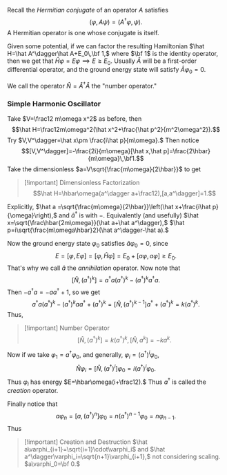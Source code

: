 Recall the *Hermitian conjugate* of an operator $A$ satisfies
$$(\varphi,A\psi)=(A^\dagger\varphi,\psi).$$
A Hermitian operator is one whose conjugate is itself.

Given some potential, if we can factor the resulting Hamiltonian $\hat H=\hat A^\dagger\hat A+E_0\,\bf 1,$ where $\bf 1$ is the identity operator, then we get that $\hat H\varphi=E\varphi\implies E\geq E_0.$ Usually $\hat A$ will be a first-order differential operator, and the ground energy state will satisfy $\hat A\varphi_0=0.$

We call the operator $\hat N=\hat A^\dagger \hat A$ the "number operator."

### Simple Harmonic Oscillator
Take $V=\frac12 m\omega x^2$ as before, then
$$\hat H=\frac12m\omega^2(\hat x^2+\frac{\hat p^2}{m^2\omega^2}).$$
Try $V,V^\dagger=\hat x\pm \frac{i\hat p}{m\omega}.$ Then notice
$$[V,V^\dagger]=-\frac{2i}{m\omega}[\hat x,\hat p]=\frac{2\hbar}{m\omega}\,\bf1.$$
Take the dimensionless $a=V\sqrt{\frac{m\omega}{2\hbar}}$ to get
>[!important] Dimensionless Factorization
$$\hat H=\hbar\omega(a^\dagger a+\frac12),[a,a^\dagger]=1.$$

Explicitly, $\hat a =\sqrt{\frac{m\omega}{2\hbar}}\left(\hat x+\frac{i\hat p}{\omega}\right),$  and $\hat a^\dagger$ is with $-$.
Equivalently (and usefully) $\hat x=\sqrt{\frac\hbar{2m\omega}}(\hat a+\hat a^\dagger),$ $\hat p=i\sqrt{\frac{m\omega\hbar}2}(\hat a^\dagger-\hat a).$

Now the ground energy state $\varphi_0$ satisfies $\hat a\varphi_0=0,$ since $$E=[\varphi,E\varphi]=[\varphi,\hat H\varphi]=E_0+[a\varphi,a\varphi]\geq E_0.$$
That's why we call $\hat a$ the *annihilation* operator. 
Now note that
$$[\hat N,(a^\dagger)^k]=a^\dagger a(a^\dagger)^k-(a^\dagger)^ka^\dagger a.$$
Then $-a^\dagger a=-aa^\dagger+1,$ so we get
$$a^\dagger a(a^\dagger)^k-(a^\dagger)^k a a^\dagger+(a^\dagger)^k=[\hat N,(a^\dagger)^{k-1}]a^\dagger+(a^\dagger)^k=k(a^\dagger)^k.$$
Thus,

>[!important] Number Operator
$$[\hat N,(a^\dagger)^k]=k(a^\dagger)^k,[\hat N,a^k]=-ka^k.$$

Now if we take $\varphi_1=a^\dagger\varphi_0,$ and generally, $\varphi_i=(a^\dagger)^i\varphi_0,$
$$\hat N\varphi_{i}=[\hat N,(a^\dagger)^i]\varphi_0=i(a^\dagger)^i\varphi_0.$$
Thus $\varphi_i$ has energy $E=\hbar\omega(i+\frac12).$ Thus $a^\dagger$ is called the *creation* operator.

Finally notice that
$$a\varphi_n=[a,(a^\dagger)^n]\varphi_0=n(a^\dagger)^{n-1}\varphi_0=n\varphi_{n-1}.$$
Thus
>[!important] Creation and Destruction
$\hat a\varphi_{i+1}=\sqrt{i+1}\cdot\varphi_i$ and $\hat a^\dagger\varphi_i=\sqrt{n+1}\varphi_{i+1},$ not considering scaling. $a\varphi_0=\bf 0.$